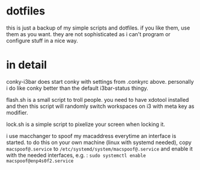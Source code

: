 # dotfiles

this is just a backup of my simple scripts and dotfiles. if you like them, use them as you want. they are not 
sophisticated as i can't program or configure stuff in a nice way.

# in detail
conky-i3bar does start conky with settings from .conkyrc above. personally i do like conky better than the 
default i3bar-status thingy.

flash.sh is a small script to troll people. you need to have xdotool installed and then this script will 
randomly switch workspaces on i3 with meta key as modifier.

lock.sh is a simple script to pixelize your screen when locking it.

i use macchanger to spoof my macaddress everytime an interface is started.
to do this on your own machine (linux with systemd needed), copy `macspoof@.service` to `/etc/systemd/system/macspoof@.service` and enable it with the needed interfaces, e.g. : `sudo systemctl enable macspoof@enp4s0f2.service`